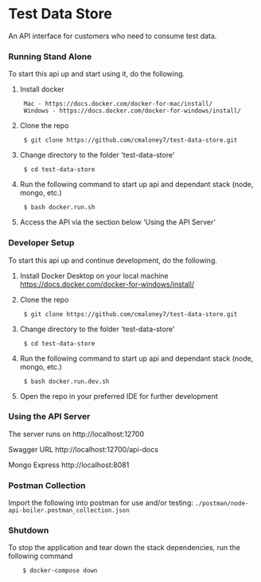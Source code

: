 # Test Data Store
An API interface for customers who need to consume test data.

### Running Stand Alone
To start this api up and start using it, do the following.

1. Install docker

        Mac - https://docs.docker.com/docker-for-mac/install/
        Windows - https://docs.docker.com/docker-for-windows/install/
        
2. Clone the repo

        $ git clone https://github.com/cmaloney7/test-data-store.git

3. Change directory to the folder 'test-data-store'

        $ cd test-data-store
        
4. Run the following command to start up api and dependant stack (node, mongo, etc.)

        $ bash docker.run.sh
        
5. Access the API via the section below 'Using the API Server'

### Developer Setup
To start this api up and continue development, do the following.
1. Install Docker Desktop on your local machine
    https://docs.docker.com/docker-for-windows/install/

2. Clone the repo

        $ git clone https://github.com/cmaloney7/test-data-store.git

3. Change directory to the folder 'test-data-store'

        $ cd test-data-store
        
4. Run the following command to start up api and dependant stack (node, mongo, etc.)

        $ bash docker.run.dev.sh
5. Open the repo in your preferred IDE for further development
        
### Using the API Server
The server runs on http://localhost:12700

Swagger URL http://localhost:12700/api-docs

Mongo Express http://localhost:8081

### Postman Collection
Import the following into postman for use and/or testing: `./postman/node-api-boiler.postman_collection.json`

### Shutdown
To stop the application and tear down the stack dependencies, run the following command

        $ docker-compose down
